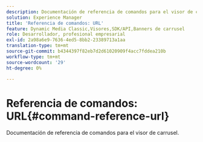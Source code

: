 ```yaml
---
description: Documentación de referencia de comandos para el visor de carrusel.
solution: Experience Manager
title: 'Referencia de comandos: URL'
feature: Dynamic Media Classic,Visores,SDK/API,Banners de carrusel
role: Desarrollador, profesional empresarial
exl-id: 2a98a6e9-7636-4ed5-8bb2-23389713a1aa
translation-type: tm+mt
source-git-commit: b4344397f82eb7d2d61020909f4acc7fddea210b
workflow-type: tm+mt
source-wordcount: '29'
ht-degree: 0%

---
```


# Referencia de comandos: URL{#command-reference-url}

Documentación de referencia de comandos para el visor de carrusel.
